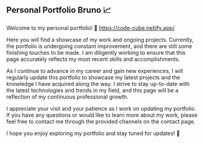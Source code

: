 ## Personal Portfolio Bruno :chart_with_upwards_trend:

Welcome to my personal portfolio! :wave:
https://code-cube.netlify.app/

Here you will find a showcase of my work and ongoing projects. Currently, the portfolio is undergoing constant improvement, and there are still some finishing touches to be made. I am diligently working to ensure that this page accurately reflects my most recent skills and accomplishments.

As I continue to advance in my career and gain new experiences, I will regularly update this portfolio to showcase my latest projects and the knowledge I have acquired along the way. I strive to stay up-to-date with the latest technologies and trends in my field, and this page will be a reflection of my continuous professional growth.

I appreciate your visit and your patience as I work on updating my portfolio. If you have any questions or would like to learn more about my work, please feel free to contact me through the provided channels on the contact page.

I hope you enjoy exploring my portfolio and stay tuned for updates! :rocket:
